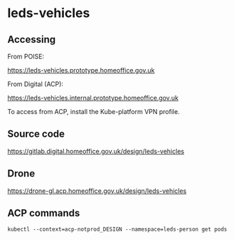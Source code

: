 # leds-vehicles

## Accessing

From POISE:

https://leds-vehicles.prototype.homeoffice.gov.uk

From Digital (ACP):

https://leds-vehicles.internal.prototype.homeoffice.gov.uk

To access from ACP, install the Kube-platform VPN profile.

## Source code

https://gitlab.digital.homeoffice.gov.uk/design/leds-vehicles

## Drone

https://drone-gl.acp.homeoffice.gov.uk/design/leds-vehicles


## ACP commands

`kubectl --context=acp-notprod_DESIGN --namespace=leds-person get pods`



